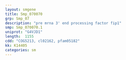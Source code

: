 ```yaml
---
layout: smgene
title: Smp_070070
grp: Smp_07
description: "pre mrna 3' end processing factor fip1"
smp: Smp_070070.1
uniprot: "G4VJD1"
length:  1155
cdd: "COG5213, cl02162, pfam05182"
kk: K14405
categories: sm
---
```

